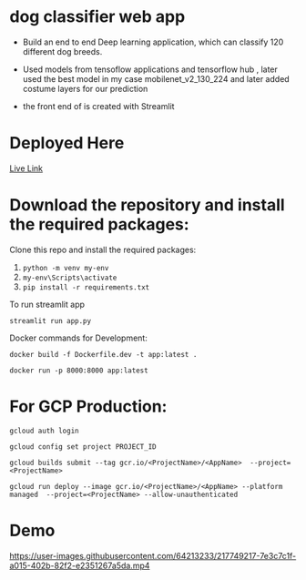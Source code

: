 
# dog classifier web app

* Build an end to end Deep learning application, which can classify 120 different dog breeds.

* Used models from tensoflow applications and tensorflow hub , later used the best model in my case mobilenet_v2_130_224 and later added costume layers for our prediction 

* the front end of is created with Streamlit 
 


# Deployed Here
[Live Link](https://dog-cls-deploy-1005503367247.asia-south1.run.app/)


# Download the repository and install the required packages:

Clone this repo and install the required packages:

1. `python -m venv my-env`
2. `my-env\Scripts\activate`
3. `pip install -r requirements.txt`


To run streamlit app

`streamlit run app.py`




Docker commands for Development:

`docker build -f Dockerfile.dev -t app:latest .`

`docker run -p 8000:8000 app:latest`

# For GCP Production:

`gcloud auth login`

`gcloud config set project PROJECT_ID`

`gcloud builds submit --tag gcr.io/<ProjectName>/<AppName>  --project=<ProjectName>`

`gcloud run deploy --image gcr.io/<ProjectName>/<AppName> --platform managed  --project=<ProjectName> --allow-unauthenticated`


<!---https://user-images.githubusercontent.com/64213233/137639122-529cf04c-d82a-47f3-aa31-ca1fdc3a46df.mp4--->

# Demo

https://user-images.githubusercontent.com/64213233/217749217-7e3c7c1f-a015-402b-82f2-e2351267a5da.mp4


